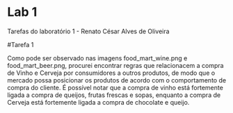 # Lab 1
Tarefas do laboratório 1 - Renato César Alves de Oliveira

#Tarefa 1

Como pode ser observado nas imagens food_mart_wine.png e food_mart_beer.png, procurei encontrar regras que relacionacem a compra de Vinho e Cerveja por consumidores a outros produtos, de modo que o mercado possa posicionar os produtos de acordo com o comportamento de compra do cliente. É possível notar que a compra de vinho está fortemente ligada a compra de queijos, frutas frescas e sopas, enquanto a compra de Cerveja está fortemente ligada a compra de chocolate e queijo.
